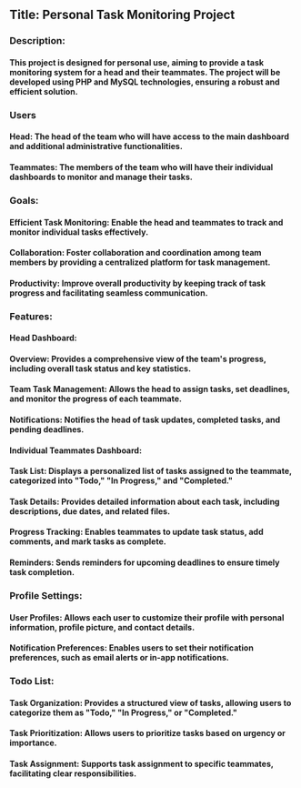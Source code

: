 ## Title: Personal Task Monitoring Project

### Description:
#### This project is designed for personal use, aiming to provide a task monitoring system for a head and their teammates. The project will be developed using PHP and MySQL technologies, ensuring a robust and efficient solution.

### Users

#### Head: The head of the team who will have access to the main dashboard and additional administrative functionalities.
#### Teammates: The members of the team who will have their individual dashboards to monitor and manage their tasks.

### Goals:

#### Efficient Task Monitoring: Enable the head and teammates to track and monitor individual tasks effectively.
#### Collaboration: Foster collaboration and coordination among team members by providing a centralized platform for task management.
#### Productivity: Improve overall productivity by keeping track of task progress and facilitating seamless communication.
### Features:

#### Head Dashboard:

#### Overview: Provides a comprehensive view of the team's progress, including overall task status and key statistics.
#### Team Task Management: Allows the head to assign tasks, set deadlines, and monitor the progress of each teammate.
#### Notifications: Notifies the head of task updates, completed tasks, and pending deadlines.

#### Individual Teammates Dashboard:

#### Task List: Displays a personalized list of tasks assigned to the teammate, categorized into "Todo," "In Progress," and "Completed."
#### Task Details: Provides detailed information about each task, including descriptions, due dates, and related files.
#### Progress Tracking: Enables teammates to update task status, add comments, and mark tasks as complete.
#### Reminders: Sends reminders for upcoming deadlines to ensure timely task completion.

### Profile Settings:

#### User Profiles: Allows each user to customize their profile with personal information, profile picture, and contact details.
#### Notification Preferences: Enables users to set their notification preferences, such as email alerts or in-app notifications.
### Todo List:

#### Task Organization: Provides a structured view of tasks, allowing users to categorize them as "Todo," "In Progress," or "Completed."
#### Task Prioritization: Allows users to prioritize tasks based on urgency or importance.
#### Task Assignment: Supports task assignment to specific teammates, facilitating clear responsibilities.
